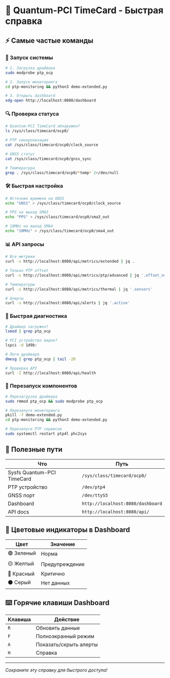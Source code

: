 # 🎯 Quantum-PCI TimeCard - Быстрая справка

## ⚡ Самые частые команды

### 🚀 Запуск системы
```bash
# 1. Загрузка драйвера
sudo modprobe ptp_ocp

# 2. Запуск мониторинга
cd ptp-monitoring && python3 demo-extended.py

# 3. Открыть dashboard
xdg-open http://localhost:8080/dashboard
```

### 🔍 Проверка статуса
```bash
# Quantum-PCI TimeCard обнаружен?
ls /sys/class/timecard/ocp0/

# PTP синхронизация
cat /sys/class/timecard/ocp0/clock_source

# GNSS статус
cat /sys/class/timecard/ocp0/gnss_sync

# Температура
grep . /sys/class/timecard/ocp0/*temp* 2>/dev/null
```

### 🛠️ Быстрая настройка
```bash
# Источник времени на GNSS
echo "GNSS" > /sys/class/timecard/ocp0/clock_source

# PPS на выход SMA3
echo "PPS" > /sys/class/timecard/ocp0/sma3_out

# 10MHz на выход SMA4
echo "10MHz" > /sys/class/timecard/ocp0/sma4_out
```

### 📊 API запросы
```bash
# Все метрики
curl -s http://localhost:8080/api/metrics/extended | jq .

# Только PTP offset
curl -s http://localhost:8080/api/metrics/ptp/advanced | jq '.offset_ns'

# Температуры
curl -s http://localhost:8080/api/metrics/thermal | jq '.sensors'

# Алерты
curl -s http://localhost:8080/api/alerts | jq '.active'
```

### 🐛 Быстрая диагностика
```bash
# Драйвер загружен?
lsmod | grep ptp_ocp

# PCI устройство видно?
lspci -d 1d9b:

# Логи драйвера
dmesg | grep ptp_ocp | tail -20

# Проверка API
curl -I http://localhost:8080/api/health
```

### 🔄 Перезапуск компонентов
```bash
# Перезагрузка драйвера
sudo rmmod ptp_ocp && sudo modprobe ptp_ocp

# Перезапуск мониторинга
pkill -f demo-extended.py
cd ptp-monitoring && python3 demo-extended.py

# Перезапуск PTP сервисов
sudo systemctl restart ptp4l phc2sys
```

## 📌 Полезные пути

| Что | Путь |
|-----|------|
| Sysfs Quantum-PCI TimeCard | `/sys/class/timecard/ocp0/` |
| PTP устройство | `/dev/ptp4` |
| GNSS порт | `/dev/ttyS5` |
| Dashboard | `http://localhost:8080/dashboard` |
| API docs | `http://localhost:8080/api/` |

## 🎨 Цветовые индикаторы в Dashboard

| Цвет | Значение |
|------|----------|
| 🟢 Зеленый | Норма |
| 🟡 Желтый | Предупреждение |
| 🔴 Красный | Критично |
| ⚫ Серый | Нет данных |

## ⌨️ Горячие клавиши Dashboard

| Клавиша | Действие |
|---------|----------|
| `R` | Обновить данные |
| `F` | Полноэкранный режим |
| `A` | Показать/скрыть алерты |
| `H` | Справка |

---
*Сохраните эту справку для быстрого доступа!*